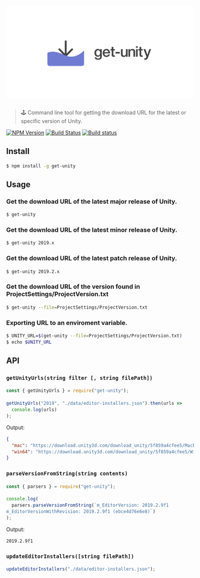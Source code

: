 # ![get-unity](logo.png)

> 🕹 Command line tool for getting the download URL for the latest or specific version of Unity.

[![NPM Version](http://img.shields.io/npm/v/get-unity.svg?style=flat)](https://www.npmjs.org/package/get-unity)
[![Build Status](https://travis-ci.com/neogeek/get-unity.svg?branch=master)](https://travis-ci.com/neogeek/get-unity)
[![Build status](https://ci.appveyor.com/api/projects/status/2k76ian4w73uk3af?svg=true)](https://ci.appveyor.com/project/neogeek/get-unity)

## Install

```bash
$ npm install -g get-unity
```

## Usage

### Get the download URL of the latest major release of Unity.

```bash
$ get-unity
```

### Get the download URL of the latest minor release of Unity.

```bash
$ get-unity 2019.x
```

### Get the download URL of the latest patch release of Unity.

```bash
$ get-unity 2019.2.x
```

### Get the download URL of the version found in ProjectSettings/ProjectVersion.txt

```bash
$ get-unity --file=ProjectSettings/ProjectVersion.txt
```

### Exporting URL to an enviroment variable.

```bash
$ UNITY_URL=$(get-unity --file=ProjectSettings/ProjectVersion.txt)
$ echo $UNITY_URL
```

## API

### `getUnityUrls(string filter [, string filePath])`

```javascript
const { getUnityUrls } = require("get-unity");

getUnityUrls("2019", "./data/editor-installers.json").then(urls =>
  console.log(urls)
);
```

Output:

```json
{
  "mac": "https://download.unity3d.com/download_unity/5f859a4cfee5/MacEditorInstaller/Unity-2019.2.11f1.pkg",
  "win64": "https://download.unity3d.com/download_unity/5f859a4cfee5/Windows64EditorInstaller/UnitySetup64-2019.2.11f1.exe"
}
```

### `parseVersionFromString(string contents)`

```javascript
const { parsers } = require("get-unity");

console.log(
  parsers.parseVersionFromString(`m_EditorVersion: 2019.2.9f1
m_EditorVersionWithRevision: 2019.2.9f1 (ebce4d76e6e8)`)
);
```

Output:

```
2019.2.9f1
```

### `updateEditorInstallers([string filePath])`

```javascript
updateEditorInstallers("./data/editor-installers.json");
```
